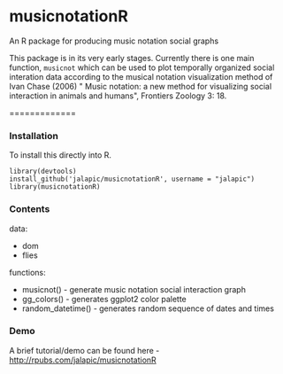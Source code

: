 # musicnotationR

An R package for producing music notation social graphs

This package is in its very early stages.  Currently there is one main function, `musicnot` which 
can be used to plot temporally organized social interation data according to the musical notation
visualization method of Ivan Chase (2006) " Music notation: a new method for visualizing social
interaction in animals and humans", Frontiers Zoology 3: 18.

=============


### Installation

To install this directly into R.

```
library(devtools)
install_github('jalapic/musicnotationR', username = "jalapic")
library(musicnotationR)

```


### Contents

data:
- dom 
- flies

functions:
- musicnot() - generate music notation social interaction graph
- gg_colors() - generates ggplot2 color palette
- random_datetime() - generates random sequence of dates and times


### Demo

A brief tutorial/demo can be found here -  http://rpubs.com/jalapic/musicnotationR
